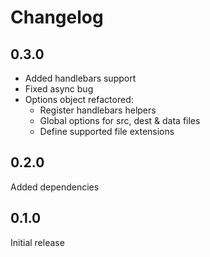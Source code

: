 Changelog
=========

0.3.0
-----

* Added handlebars support
* Fixed async bug
* Options object refactored:
  * Register handlebars helpers
  * Global options for src, dest & data files
  * Define supported file extensions

0.2.0
-----
Added dependencies


0.1.0 
-----
Initial release